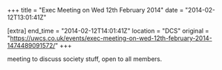 +++
title = "Exec Meeting on Wed 12th February 2014"
date = "2014-02-12T13:01:41Z"

[extra]
end_time = "2014-02-12T14:01:41Z"
location = "DCS"
original = "https://uwcs.co.uk/events/exec-meeting-on-wed-12th-february-2014-1474489091572/"
+++

meeting to discuss society stuff, open to all members.

